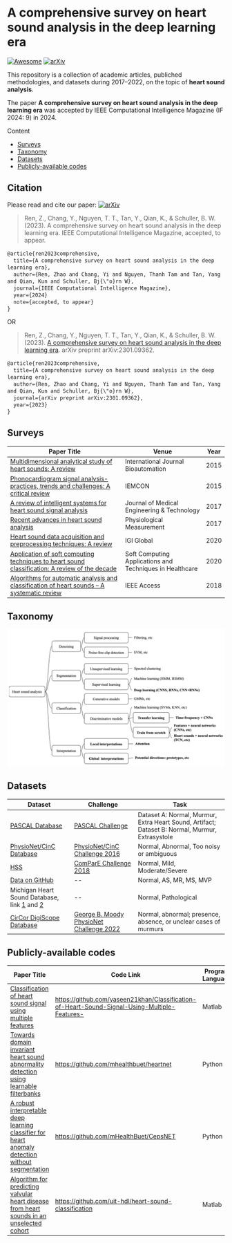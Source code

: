 # A comprehensive survey on heart sound analysis in the deep learning era

[![Awesome](https://awesome.re/badge.svg)](https://awesome.re)
[![arXiv](https://img.shields.io/badge/arXiv-2301.09362-b31b1b.svg)](https://arxiv.org/abs/2301.09362)

This repository is a collection of academic articles, publiched methodologies, and datasets during 2017–2022, on the topic of **heart sound analysis**.

The paper **A comprehensive survey on heart sound analysis in the deep learning era** was accepted by IEEE Computational Intelligence Magazine (IF 2024: 9) in 2024.

Content
- [Surveys](#Surveys)
- [Taxonomy](#Taxonomy)
- [Datasets](#Datasets)
- [Publicly-available codes](#Publicly-available-codes)



## Citation
Please read and cite our paper: [![arXiv](https://img.shields.io/badge/arXiv-2301.09362-b31b1b.svg)](https://arxiv.org/abs/2301.09362)

>Ren, Z., Chang, Y., Nguyen, T. T., Tan, Y., Qian, K., & Schuller, B. W. (2023). A comprehensive survey on heart sound analysis in the deep learning era. IEEE Computational Intelligence Magazine, accepted, to appear.

```
@article{ren2023comprehensive,
  title={A comprehensive survey on heart sound analysis in the deep learning era},
  author={Ren, Zhao and Chang, Yi and Nguyen, Thanh Tam and Tan, Yang and Qian, Kun and Schuller, Bj{\"o}rn W},
  journal={IEEE Computational Intelligence Magazine},
  year={2024}
  note={accepted, to appear}
}
```

OR

>Ren, Z., Chang, Y., Nguyen, T. T., Tan, Y., Qian, K., & Schuller, B. W. (2023). [A comprehensive survey on heart sound analysis in the deep learning era](https://arxiv.org/abs/2301.09362). arXiv preprint arXiv:2301.09362.

```
@article{ren2023comprehensive,
  title={A comprehensive survey on heart sound analysis in the deep learning era},
  author={Ren, Zhao and Chang, Yi and Nguyen, Thanh Tam and Tan, Yang and Qian, Kun and Schuller, Bj{\"o}rn W},
  journal={arXiv preprint arXiv:2301.09362},
  year={2023}
}
```

## Surveys
| Paper Title | Venue | Year |
|----------|----------|----------|
|[Multidimensional analytical study of heart sounds: A review](https://biomed.bas.bg/bioautomation/2015/vol_19.3/files/19.3_07.pdf)|International Journal Bioautomation|2015|
|[Phonocardiogram signal analysis-practices, trends and challenges: A critical review](https://ieeexplore.ieee.org/abstract/document/7344426) | IEMCON|2015 |
|[A review of intelligent systems for heart sound signal analysis](https://www.tandfonline.com/doi/abs/10.1080/03091902.2017.1382584) |Journal of Medical Engineering & Technology |2017 |
|[Recent advances in heart sound analysis](https://iopscience.iop.org/article/10.1088/1361-6579/aa7ec8/meta) |Physiological Measurement |2017 |
|[Heart sound data acquisition and preprocessing techniques: A review](https://www.igi-global.com/chapter/heart-sound-data-acquisition-and-preprocessing-techniques/251149) |IGI Global |2020 |
|[Application of soft computing techniques to heart sound classification: A review of the decade](https://www.taylorfrancis.com/chapters/edit/10.1201/9781003003496-7/application-soft-computing-techniques-heart-sound-classification-babita-majhi-aarti-kashyap) |Soft Computing Applications and Techniques in Healthcare |2020 |
|[Algorithms for automatic analysis and classification of heart sounds – A systematic review](https://ieeexplore.ieee.org/abstract/document/8586788) |IEEE Access |2018 |


## Taxonomy
[![taxonomy](taxonomy.png)](https://arxiv.org/abs/2301.09362)

## Datasets
| Dataset | Challenge | Task |
|----------|----------|----------|
|[PASCAL Database](http://www.peterjbentley.com/heartchallenge/index.html)|[PASCAL Challenge](http://www.peterjbentley.com/heartchallenge/index.html)|Dataset A: Normal, Murmur, Extra Heart Sound, Artifact; Dataset B: Normal, Murmur, Extrasystole|
|[PhysioNet/CinC Database](https://iopscience.iop.org/article/10.1088/0967-3334/37/12/2181/meta)|[PhysioNet/CinC Challenge 2016](https://www.ahajournals.org/doi/abs/10.1161/01.cir.101.23.e215)|Normal, Abnormal, Too noisy or ambiguous|
|[HSS](https://ieeexplore.ieee.org/abstract/document/8910340)|[ComParE Challenge 2018](https://www.isca-archive.org/interspeech_2018/schuller18_interspeech.pdf)|Normal, Mild, Moderate/Severe|
|[Data on GitHub](https://www.mdpi.com/2076-3417/8/12/2344)|--|Normal, AS, MR, MS, MVP|
|Michigan Heart Sound Database, link [1](https://open.umich.edu/find/open-educational-resources/medical/heart-sound-murmur-library) and [2](https://www.med.umich.edu/lrc/psb_open/html/repo/primer_heartsound/primer_heartsound.html)|--|Normal, Pathological|
|[CirCor DigiScope Database](https://ieeexplore.ieee.org/abstract/document/9658215)|[George B. Moody PhysioNet Challenge 2022](https://journals.plos.org/digitalhealth/article?id=10.1371/journal.pdig.0000324)|Normal, abnormal; presence, absence, or unclear cases of murmurs|

## Publicly-available codes

| Paper Title | Code Link | Program Language | Model  |
|----------|----------|----------|----------|
|[Classification of heart sound signal using multiple features](https://www.mdpi.com/2076-3417/8/12/2344) |https://github.com/yaseen21khan/Classification-of-Heart-Sound-Signal-Using-Multiple-Features-|Matlab|DNN|
|[Towards domain invariant heart sound abnormality detection using learnable filterbanks](https://ieeexplore.ieee.org/abstract/document/8977359) |https://github.com/mhealthbuet/heartnet|Python|CNN|
|[A robust interpretable deep learning classifier for heart anomaly detection without segmentation](https://ieeexplore.ieee.org/abstract/document/9210180) |https://github.com/mHealthBuet/CepsNET|Python|ResNet|
|[Algorithm for predicting valvular heart disease from heart sounds in an unselected cohort](https://www.frontiersin.org/articles/10.3389/fcvm.2023.1170804/full) |https://github.com/uit-hdl/heart-sound-classification|Matlab|--|
